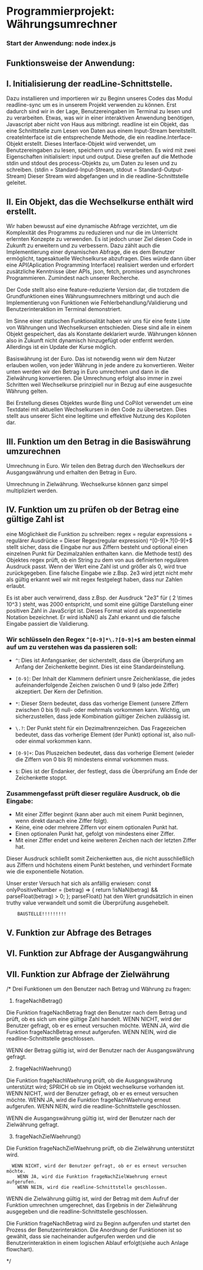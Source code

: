 # Programmierprojekt: Währungsumrechner

### Start der Anwendung: node index.js

## Funktionsweise der Anwendung:

## I. Initialisierung der readLine-Schnittstelle. 
  Dazu installieren und importieren wir zu Beginn unseres Codes das Modul readline-sync um es in unserem Projekt verwenden zu können.
  Erst dadurch sind wir in der Lage, Benutzereingaben im Terminal zu lesen und zu verarbeiten. Etwas, was wir in einer interaktiven Anwendung benötigen, Javascript aber nicht von Haus aus mitbringt.
  readline ist ein Objekt, das eine Schnittstelle zum Lesen von Daten aus einem Input-Stream bereitstellt.
  createInterface ist die entsprechende Methode, die ein readline.Interface-Objekt erstellt.
  Dieses Interface-Objekt wird verwendet, um Benutzereingaben zu lesen, speichern und zu verarbeiten.
  Es wird mit zwei Eigenschaften initialisiert: input und output.
  Diese greifen auf die Methode stdin und stdout des process-Objekts zu, um Daten zu lesen und zu schreiben.
  (stdin = Standard-Input-Stream, stdout = Standard-Output-Stream)
  Dieser Stream wird abgefangen und in die readline-Schnittstelle geleitet.


## II. Ein Objekt, das die Wechselkurse enthält wird erstellt.

Wir haben bewusst auf eine dynamische Abfrage verzichtet, um die Komplexität des Programms zu reduzieren
und nur die im Unterricht erlernten Konzepte zu verwenden. Es ist jedoch unser Ziel diesen Code in Zukunft zu erweitern und zu verbessern. Dazu zählt auch
die Implementierung einer dynamischen Abfrage, die es dem Benutzer ermöglicht, tagesaktuelle Wechselkurse abzufragen.
Dies würde dann über eine API(Aplication Programming Interface) realisiert werden und erfordert zusätzliche Kenntnisse
über APIs, json, fetch, promises und asynchrones Programmieren. Zumindest nach unserer Recherche.

Der Code stellt also eine feature-reduzierte Version dar, die trotzdem die Grundfunktionen eines Währungsumrechners
mitbringt und auch die Implementierung von Funktionen wie Fehlerbehandlung/Validierung und Benutzerinteraktion
im Terminal demonstriert.

Im Sinne einer statischen Funktionalität haben wir uns für eine feste Liste von Währungen und Wechselkursen entschieden.
Diese sind alle in einem Objekt gespeichert, das als Konstante deklariert wurde. Währungen können
also in Zukunft nicht dynamisch hinzugefügt oder entfernt werden. Allerdings ist ein Update der Kurse möglich. 

Basiswährung ist der Euro. Das ist notwendig wenn wir dem Nutzer erlauben wollen, von jeder Währung in jede andere zu konvertieren.
Weiter unten werden wir den Betrag in Euro umrechnen und dann in die Zielwährung konvertieren.
Die Umrechnung erfolgt also immer in zwei Schritten weil Wechselkurse prinzipiell nur in Bezug auf eine ausgesuchte Währung gelten.

Bei Erstellung dieses Objektes wurde Bing und CoPilot verwendet um eine Textdatei 
mit aktuellen Wechselkursen in den Code zu übersetzen. Dies stellt aus unserer Sicht eine legitime und effektive Nutzung des Kopiloten dar.


## III. Funktion um den Betrag in die Basiswährung umzurechnen

Umrechnung in Euro. Wir teilen den Betrag durch den Wechselkurs der Ausgangswährung und erhalten den Betrag in Euro.

Umrechnung in Zielwährung. Wechselkurse können ganz simpel multipliziert werden.


## IV. Funktion um zu prüfen ob der Betrag eine gültige Zahl ist

eine Möglichkeit die Funktion zu schreiben:
regex = regular expressions = regulärer Ausdrücke = Dieser Regex(regular expression) ^[0-9]*\.?[0-9]+$ stellt sicher, dass die Eingabe nur aus Ziffern besteht und optional einen einzelnen Punkt für Dezimalzahlen enthalten kann.
die Methode test() des Objektes regex prüft, ob ein String zu dem von aus definierten regulären Ausdruck passt.
Wenn der Wert eine Zahl ist und größer als 0, wird true zurückgegeben. Eine falsche Eingabe wie z.Bsp. 2e3 wird jetzt nicht mehr als gültig erkannt weil wir mit regex festgelegt haben, dass nur Zahlen erlaubt.

Es ist aber auch verwirrend, dass z.Bsp. der Ausdruck "2e3" für ( 2 \times 10^3 ) steht, was 2000 entspricht, und somit eine gültige Darstellung einer positiven Zahl in JavaScript ist.
Dieses Format wiord als exponentielle Notation bezeichnet.
Er wird isNaN() als Zahl erkannt und die falsche Eingabe passiert die Validierung.


### Wir schlüsseln den Regex `^[0-9]*\.?[0-9]+$` am besten einmal auf um zu verstehen was da passieren soll:                                                       

- `^`: Dies ist Anfangsanker, der sicherstellt, dass die Überprüfung am Anfang der Zeichenkette beginnt. 
  Dies ist eine Standardeinstellung.

- `[0-9]`: Der Inhalt der Klammern definiert unsre Zeichenklasse, die jedes aufeinanderfolgende Zeichen zwischen 0 und 9 (also jede Ziffer) akzeptiert. 
  Der Kern der Definition.

- `*`: Dieser Stern bedeutet, dass das vorherige Element (unsere Ziffern zwischen 0 bis 9) null- oder mehrmals vorkommen kann.
  Wichtig, um sicherzustellen, dass jede Kombination gültiger Zeichen zuläässig ist.

- `\.?`: Der Punkt steht für ein Dezimaltrennzeichen. Das Fragezeichen bedeutet, dass das vorherige Element (der Punkt) optional ist, also null- oder einmal
  vorkommen kann.

- `[0-9]+`: Das Pluszeichen bedeutet, dass das vorherige Element (wieder die Ziffern von 0 bis 9) mindestens einmal vorkommen muss.

- `$`: Dies ist der Endanker, der festlegt, dass die Überprüfung am Ende der Zeichenkette stoppt.

### Zusammengefasst prüft dieser reguläre Ausdruck, ob die Eingabe:

- Mit einer Ziffer beginnt (kann aber auch mit einem Punkt beginnen, wenn direkt danach eine Ziffer folgt).
- Keine, eine oder mehrere Ziffern vor einem optionalen Punkt hat.
- Einen optionalen Punkt hat, gefolgt von mindestens einer Ziffer.
- Mit einer Ziffer endet und keine weiteren Zeichen nach der letzten Ziffer hat.

Dieser Ausdruck schließt somit Zeichenketten aus, die nicht ausschließlich aus Ziffern und höchstens einem Punkt bestehen, und verhindert Formate wie die exponentielle Notation.


Unser erster Versuch hat sich als anfällig erwiesen:
  const onlyPositiveNumber = (betrag) => { 
    return !isNaN(betrag) && parseFloat(betrag) > 0;
    };
parseFloat() hat den Wert grundsätzlich in einen truthy value verwandelt und somit die Überprüfung ausgehebelt.







        BAUSTELLE!!!!!!!!!











## V. Funktion zur Abfrage des Betrages

## VI. Funktion zur Abfrage der Ausgangwährung

## VII. Funktion zur Abfrage der Zielwährung


/* Drei Funktionen um den Benutzer nach Betrag und Währung zu fragen:
  
1. frageNachBetrag()

  Die Funktion frageNachBetrag fragt den Benutzer nach dem Betrag und prüft, ob es sich um eine gültige Zahl handelt.
    WENN NICHT, wird der Benutzer gefragt, ob er es erneut versuchen möchte.
      WENN JA, wird die Funktion frageNachBetrag erneut aufgerufen.
      WENN NEIN, wird die readline-Schnittstelle geschlossen.

  WENN der Betrag gültig ist, wird der Benutzer nach der Ausgangswährung gefragt.


2. frageNachWaehrung()

  Die Funktion frageNachWaehrung prüft, ob die Ausgangswährung unterstützt wird; SPRICH ob sie im Objekt wechselkurse vorhanden ist.
    WENN NICHT, wird der Benutzer gefragt, ob er es erneut versuchen möchte.
      WENN JA, wird die Funktion frageNachWaehrung erneut aufgerufen.
      WENN NEIN, wird die readline-Schnittstelle geschlossen.

  WENN die Ausgangswährung gültig ist, wird der Benutzer nach der Zielwährung gefragt.


3. frageNachZielWaehrung()

  Die Funktion frageNachZielWaehrung prüft, ob die Zielwährung unterstützt wird.

      WENN NICHT, wird der Benutzer gefragt, ob er es erneut versuchen möchte.
        WENN JA, wird die Funktion frageNachZielWaehrung erneut aufgerufen.
        WENN NEIN, wird die readline-Schnittstelle geschlossen.

  WENN die Zielwährung gültig ist, wird der Betrag mit dem Aufruf der Funktion
  umrechnen umgerechnet, das Ergebnis in der Zielwährung ausgegeben und
  die readline-Schnittstelle geschlossen.
  
  Die Funktion frageNachBetrag wird zu Beginn aufgerufen und startet den Prozess 
  der Benutzerinteraktion. Die Anordnung der Funktionen ist so gewählt, dass sie
  nacheinander aufgerufen werden und die Benutzerinteraktion in einem logischen
  Ablauf erfolgt(siehe auch Anlage flowchart).

*/

